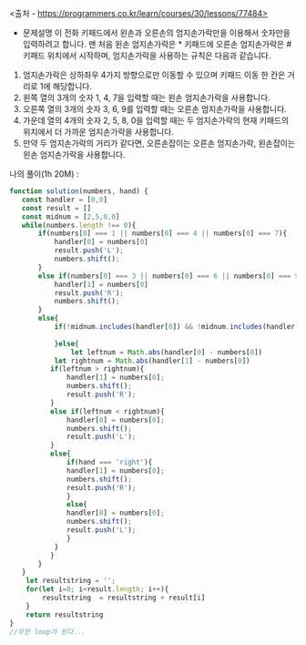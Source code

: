 <출처 - https://programmers.co.kr/learn/courses/30/lessons/77484>

- 문제설명 
이 전화 키패드에서 왼손과 오른손의 엄지손가락만을 이용해서 숫자만을 입력하려고 합니다.
맨 처음 왼손 엄지손가락은 * 키패드에 오른손 엄지손가락은 # 키패드 위치에서 시작하며, 엄지손가락을 사용하는 규칙은 다음과 같습니다.

1. 엄지손가락은 상하좌우 4가지 방향으로만 이동할 수 있으며 키패드 이동 한 칸은 거리로 1에 해당합니다.
2. 왼쪽 열의 3개의 숫자 1, 4, 7을 입력할 때는 왼손 엄지손가락을 사용합니다.
3. 오른쪽 열의 3개의 숫자 3, 6, 9를 입력할 때는 오른손 엄지손가락을 사용합니다.
4. 가운데 열의 4개의 숫자 2, 5, 8, 0을 입력할 때는 두 엄지손가락의 현재 키패드의 위치에서 더 가까운 엄지손가락을 사용합니다.
5. 만약 두 엄지손가락의 거리가 같다면, 오른손잡이는 오른손 엄지손가락, 왼손잡이는 왼손 엄지손가락을 사용합니다.

나의 풀이(1h 20M) :
```js
function solution(numbers, hand) {
   const handler = [0,0]
   const result = []
   const midnum = [2,5,8,0]
   while(numbers.length !== 0){
       if(numbers[0] === 1 || numbers[0] === 4 || numbers[0] === 7){
           handler[0] = numbers[0]
           result.push('L');
           numbers.shift();
       }
       else if(numbers[0] === 3 || numbers[0] === 6 || numbers[0] === 9){
           handler[1] = numbers[0]
           result.push('R');
           numbers.shift();
       }
       else{
           if(!midnum.includes(handler[0]) && !midnum.includes(handler[1])){
               
           }else{
               let leftnum = Math.abs(handler[0] - numbers[0])
           let rightnum = Math.abs(handler[1] - numbers[0])
          if(leftnum > rightnum){
              handler[1] = numbers[0];
              numbers.shift();
              result.push('R');
          }
          else if(leftnum < rightnum){
              handler[0] = numbers[0];
              numbers.shift();
              result.push('L');
          }
          else{
              if(hand === 'right'){
              handler[1] = numbers[0];
              numbers.shift();
              result.push('R');
              }
              else{
              handler[0] = numbers[0];
              numbers.shift();
              result.push('L');
              }
           }
          }
       }
   }
    let resultstring = '';
    for(let i=0; i<result.length; i++){
        resultstring  = resultstring + result[i]
    }
    return resultstring
}
//무한 loop가 된다...
```
